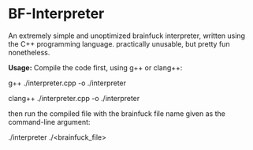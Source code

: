 # BF-Interpreter

An extremely simple and unoptimized brainfuck interpreter, written using the C++ programming language. practically unusable, but pretty fun nonetheless.

**Usage:**
Compile the code first, using g++ or clang++:

g++ ./interpreter.cpp -o ./interpreter

clang++ ./interpreter.cpp -o ./interpreter

then run the compiled file with the brainfuck file name given as the command-line argument:

./interpreter ./<brainfuck_file>
